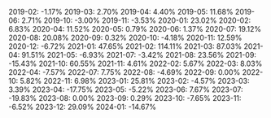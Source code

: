 2019-02: -1.17%
2019-03: 2.70%
2019-04: 4.40%
2019-05: 11.68%
2019-06: 2.71%
2019-10: -3.00%
2019-11: -3.53%
2020-01: 23.02%
2020-02: 6.83%
2020-04: 11.52%
2020-05: 0.79%
2020-06: 1.37%
2020-07: 19.12%
2020-08: 20.08%
2020-09: 0.32%
2020-10: -4.18%
2020-11: 12.59%
2020-12: -6.72%
2021-01: 47.65%
2021-02: 114.11%
2021-03: 87.03%
2021-04: 91.51%
2021-05: -6.93%
2021-07: -3.42%
2021-08: 23.56%
2021-09: -15.43%
2021-10: 60.55%
2021-11: 4.61%
2022-02: 5.67%
2022-03: 8.03%
2022-04: -7.57%
2022-07: 7.75%
2022-08: -4.69%
2022-09: 0.00%
2022-10: 5.82%
2022-11: 6.98%
2023-01: 25.81%
2023-02: -4.57%
2023-03: 3.39%
2023-04: -17.75%
2023-05: -5.22%
2023-06: 7.67%
2023-07: -19.83%
2023-08: 0.00%
2023-09: 0.29%
2023-10: -7.65%
2023-11: -6.52%
2023-12: 29.09%
2024-01: -14.67%